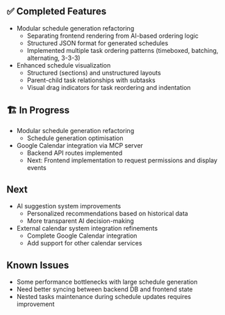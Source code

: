 ## ✅ Completed Features
- Modular schedule generation refactoring
  - Separating frontend rendering from AI-based ordering logic
  - Structured JSON format for generated schedules
  - Implemented multiple task ordering patterns (timeboxed, batching, alternating, 3-3-3)
- Enhanced schedule visualization
  - Structured (sections) and unstructured layouts
  - Parent-child task relationships with subtasks
  - Visual drag indicators for task reordering and indentation

## 🏗️ In Progress
- Modular schedule generation refactoring
  - Schedule generation optimisation
- Google Calendar integration via MCP server
  - Backend API routes implemented
  - Next: Frontend implementation to request permissions and display events

## Next
- AI suggestion system improvements
  - Personalized recommendations based on historical data
  - More transparent AI decision-making
- External calendar system integration refinements
  - Complete Google Calendar integration
  - Add support for other calendar services

## Known Issues
- Some performance bottlenecks with large schedule generation
- Need better syncing between backend DB and frontend state
- Nested tasks maintenance during schedule updates requires improvement